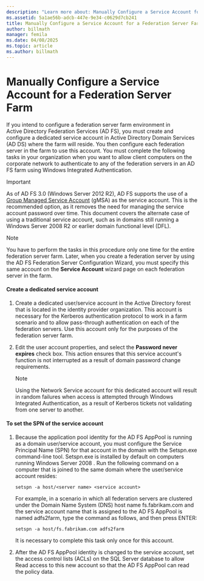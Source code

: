 ```yaml
---
description: "Learn more about: Manually Configure a Service Account for a Federation Server Farm"
ms.assetid: 5a1ae56b-adcb-447e-9e34-c0629d7cb241
title: Manually Configure a Service Account for a Federation Server Farm
author: billmath
manager: femila
ms.date: 04/08/2025
ms.topic: article
ms.author: billmath
---
```


# Manually Configure a Service Account for a Federation Server Farm

If you intend to configure a federation server farm environment in Active Directory Federation Services \(AD FS\), you must create and configure a dedicated service account in Active Directory Domain Services \(AD DS\) where the farm will reside. You then configure each federation server in the farm to use this account. You must complete the following tasks in your organization when you want to allow client computers on the corporate network to authenticate to any of the federation servers in an AD FS farm using Windows Integrated Authentication.

> [!IMPORTANT]
> As of AD FS 3.0 (Windows Server 2012 R2), AD FS supports the use of a [Group Managed Service Account](../../ad-ds/manage/group-managed-service-accounts/group-managed-service-accounts/group-managed-service-accounts-overview.md) \(gMSA\) as the service account.  This is the recommended option, as it removes the need for managing the service account password over time.  This document covers the alternate case of using a traditional service account, such as in domains still running a Windows Server 2008 R2 or earlier domain functional level \(DFL\).

> [!NOTE]
> You have to perform the tasks in this procedure only one time for the entire federation server farm. Later, when you create a federation server by using the AD FS Federation Server Configuration Wizard, you must specify this same account on the **Service Account** wizard page on each federation server in the farm.

#### Create a dedicated service account

1.  Create a dedicated user\/service account in the Active Directory forest that is located in the identity provider organization. This account is necessary for the Kerberos authentication protocol to work in a farm scenario and to allow pass\-through authentication on each of the federation servers. Use this account only for the purposes of the federation server farm.

2.  Edit the user account properties, and select the **Password never expires** check box. This action ensures that this service account's function is not interrupted as a result of domain password change requirements.

    > [!NOTE]
    > Using the Network Service account for this dedicated account will result in random failures when access is attempted through Windows Integrated Authentication, as a result of Kerberos tickets not validating from one server to another.

#### To set the SPN of the service account

1.  Because the application pool identity for the AD FS AppPool is running as a domain user\/service account, you must configure the Service Principal Name \(SPN\) for that account in the domain with the Setspn.exe command\-line tool. Setspn.exe is installed by default on computers running  Windows Server 2008 . Run the following command on a computer that is joined to the same domain where the user\/service account resides:

    ```
    setspn -a host/<server name> <service account>
    ```

    For example, in a scenario in which all federation servers are clustered under the Domain Name System \(DNS\) host name fs.fabrikam.com and the service account name that is assigned to the AD FS AppPool is named adfs2farm, type the command as follows, and then press ENTER:

    ```
    setspn -a host/fs.fabrikam.com adfs2farm
    ```

    It is necessary to complete this task only once for this account.

2.  After the AD FS AppPool identity is changed to the service account, set the access control lists \(ACLs\) on the SQL Server database to allow Read access to this new account so that the AD FS AppPool can read the policy data.


